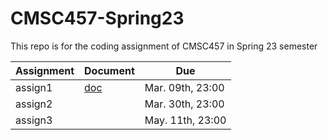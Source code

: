 # CMSC457-Spring23

This repo is for the coding assignment of CMSC457 in Spring 23 semester

|Assignment | Document| Due|
|-----------|---------|----|
|assign1| [doc](assign1/assign1.md) | Mar. 09th, 23:00 |
|assign2|                           | Mar. 30th, 23:00|
|assign3|                           | May. 11th, 23:00|